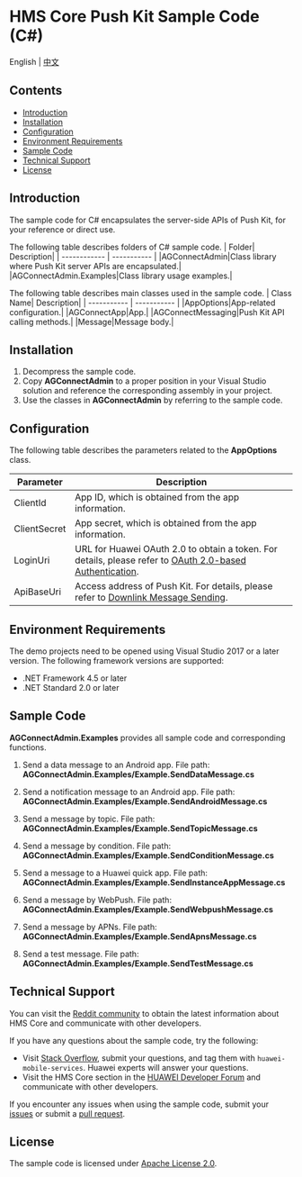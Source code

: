 # HMS Core Push Kit Sample Code (C#)
English | [中文](README_ZH.md)
## Contents
 * [Introduction](#Introduction)
 * [Installation](#Installation)
 * [Configuration](#Configuration)
 * [Environment Requirements](#Environment-Requirements)
 * [Sample Code](#Sample-Code)
 * [Technical Support](#technical-support)
 * [License](#License)

## Introduction

The sample code for C# encapsulates the server-side APIs of Push Kit, for your reference or direct use.

The following table describes folders of C# sample code.
| Folder| Description|
| ------------ | ----------- |
|AGConnectAdmin|Class library where Push Kit server APIs are encapsulated.|
|AGConnectAdmin.Examples|Class library usage examples.|

The following table describes main classes used in the sample code.
| Class Name| Description|
| ----------- | ----------- |
|AppOptions|App-related configuration.|
|AGConnectApp|App.|
|AGConnectMessaging|Push Kit API calling methods.|
|Message|Message body.|

## Installation

1. Decompress the sample code.
2. Copy **AGConnectAdmin** to a proper position in your Visual Studio solution and reference the corresponding assembly in your project.
3. Use the classes in **AGConnectAdmin** by referring to the sample code.

## Configuration

The following table describes the parameters related to the **AppOptions** class.

| Parameter| Description|
| ----------- | ----------- |
|ClientId|App ID, which is obtained from the app information.|
|ClientSecret|App secret, which is obtained from the app information.|
|LoginUri|URL for Huawei OAuth 2.0 to obtain a token. For details, please refer to [OAuth 2.0-based Authentication](https://developer.huawei.com/consumer/en/doc/development/HMSCore-Guides/oauth2-0000001212610981).|
|ApiBaseUri|Access address of Push Kit. For details, please refer to [Downlink Message Sending](https://developer.huawei.com/consumer/en/doc/development/HMSCore-Guides/android-server-dev-0000001050040110?ha_source=hms1).|

## Environment Requirements

The demo projects need to be opened using Visual Studio 2017 or a later version. The following framework versions are supported:

- .NET Framework 4.5 or later
- .NET Standard 2.0 or later

## Sample Code

**AGConnectAdmin.Examples** provides all sample code and corresponding functions.

1. Send a data message to an Android app.
File path: **AGConnectAdmin.Examples/Example.SendDataMessage.cs**

2. Send a notification message to an Android app.
File path: **AGConnectAdmin.Examples/Example.SendAndroidMessage.cs**

3. Send a message by topic.
File path: **AGConnectAdmin.Examples/Example.SendTopicMessage.cs**

4. Send a message by condition.
File path: **AGConnectAdmin.Examples/Example.SendConditionMessage.cs**

5. Send a message to a Huawei quick app.
File path: **AGConnectAdmin.Examples/Example.SendInstanceAppMessage.cs**

6. Send a message by WebPush.
File path: **AGConnectAdmin.Examples/Example.SendWebpushMessage.cs**

7. Send a message by APNs.
File path: **AGConnectAdmin.Examples/Example.SendApnsMessage.cs**

8. Send a test message.
File path: **AGConnectAdmin.Examples/Example.SendTestMessage.cs**


## Technical Support
You can visit the [Reddit community](https://www.reddit.com/r/HuaweiDevelopers/) to obtain the latest information about HMS Core and communicate with other developers.

If you have any questions about the sample code, try the following:
- Visit [Stack Overflow](https://stackoverflow.com/questions/tagged/huawei-mobile-services?tab=Votes), submit your questions, and tag them with `huawei-mobile-services`. Huawei experts will answer your questions.
- Visit the HMS Core section in the [HUAWEI Developer Forum](https://forums.developer.huawei.com/forumPortal/en/home?fid=0101187876626530001?ha_source=hms1) and communicate with other developers.

If you encounter any issues when using the sample code, submit your [issues](https://github.com/HMS-Core/hms-push-serverdemo-csharp/issues) or submit a [pull request](https://github.com/HMS-Core/hms-push-serverdemo-csharp/pulls).

## License
The sample code is licensed under [Apache License 2.0](http://www.apache.org/licenses/LICENSE-2.0).
